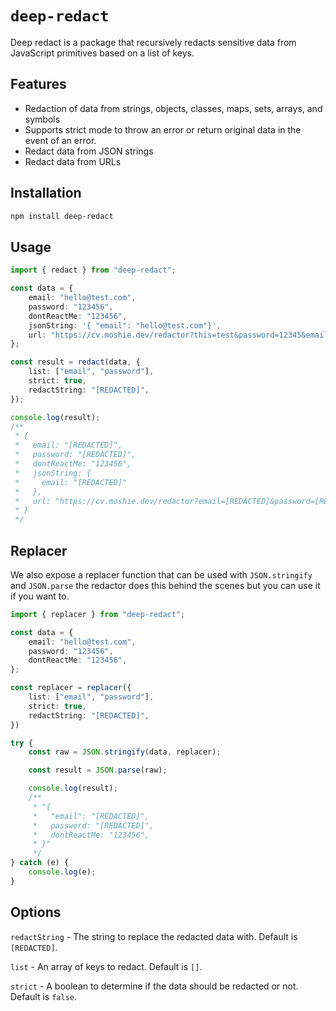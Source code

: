 # `deep-redact`

Deep redact is a package that recursively redacts sensitive data from JavaScript primitives based on a list of keys.

## Features

- Redaction of data from strings, objects, classes, maps, sets, arrays, and symbols
- Supports strict mode to throw an error or return original data in the event of an error.
- Redact data from JSON strings
- Redact data from URLs

## Installation

```bash
npm install deep-redact
```

## Usage

```ts
import { redact } from "deep-redact";

const data = {
    email: "hello@test.com",
    password: "123456",
    dontReactMe: "123456",
    jsonString: '{ "email": "hello@test.com"}',
    url: "https://cv.moshie.dev/redactor?this=test&password=12345&email=hello@test.com",
};

const result = redact(data, {
    list: ["email", "password"],
    strict: true,
    redactString: "[REDACTED]",
});

console.log(result);
/**
 * {
 *   email: "[REDACTED]",
 *   password: "[REDACTED]",
 *   dontReactMe: "123456",
 *   jsonString: {
 *     email: "[REDACTED]"
 *   },
 *   url: "https://cv.moshie.dev/redactor?email=[REDACTED]&password=[REDACTED]&this=test"
 * }
 */
```

## Replacer

We also expose a replacer function that can be used with `JSON.stringify` and `JSON.parse` the redactor does this behind the scenes but you can use it if you want to.

```ts
import { replacer } from "deep-redact";

const data = {
    email: "hello@test.com",
    password: "123456",
    dontReactMe: "123456",
};

const replacer = replacer({
    list: ["email", "password"],
    strict: true,
    redactString: "[REDACTED]",
})

try {
    const raw = JSON.stringify(data, replacer);

    const result = JSON.parse(raw);

    console.log(result);
    /**
     * "{
     *   "email": "[REDACTED]",
     *   password: "[REDACTED]",
     *   dontReactMe: "123456",
     * }"
     */
} catch (e) {
    console.log(e);
}
```

## Options

`redactString` - The string to replace the redacted data with. Default is `[REDACTED]`.

`list` - An array of keys to redact. Default is `[]`.

`strict` - A boolean to determine if the data should be redacted or not. Default is `false`.